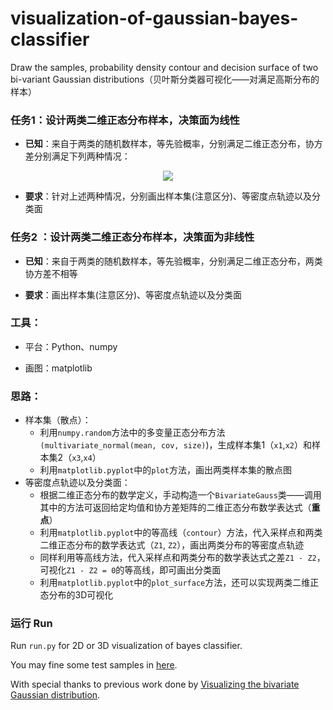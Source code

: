 # visualization-of-gaussian-bayes-classifier
Draw the samples, probability density contour and decision surface of two bi-variant Gaussian distributions（贝叶斯分类器可视化——对满足高斯分布的样本）


### 任务1：设计两类二维正态分布样本，决策面为线性

* **已知**：来自于两类的随机数样本，等先验概率，分别满足二维正态分布，协方差分别满足下列两种情况：

<p align="center">
<img src="http://latex.codecogs.com/svg.latex?\Sigma_{i}=\sigma^{2} I \quad \Sigma_{i}=\Sigma" border="0"/>
</p>

* **要求**：针对上述两种情况，分别画出样本集(注意区分)、等密度点轨迹以及分类面

### 任务2 ：设计两类二维正态分布样本，决策面为非线性

* **已知**：来自于两类的随机数样本，等先验概率，分别满足二维正态分布，两类协方差不相等

* **要求**：画出样本集(注意区分)、等密度点轨迹以及分类面



###  工具：

* 平台：Python、numpy

* 画图：matplotlib

  

### 思路：

* 样本集（散点）： 
  - 利用`numpy.random`方法中的多变量正态分布方法`(multivariate_normal(mean, cov, size)`)，生成样本集1（`x1`,`x2`）和样本集2（`x3`,`x4`）
  - 利用`matplotlib.pyplot`中的`plot`方法，画出两类样本集的散点图
* 等密度点轨迹以及分类面：
  - 根据二维正态分布的数学定义，手动构造一个`BivariateGauss`类——调用其中的方法可返回给定均值和协方差矩阵的二维正态分布数学表达式（**重点**）
  - 利用`matplotlib.pyplot`中的等高线（`contour`）方法，代入采样点和两类二维正态分布的数学表达式（`Z1`, `Z2`），画出两类分布的等密度点轨迹
  - 同样利用等高线方法，代入采样点和两类分布的数学表达式之差`Z1 - Z2`，可视化`Z1 - Z2 = 0`的等高线，即可画出分类面
  - 利用`matplotlib.pyplot`中的`plot_surface`方法，还可以实现两类二维正态分布的3D可视化


### 运行 Run
Run `run.py` for 2D or 3D visualization of bayes classifier.

You may fine some test samples in [here](result/README.md).


With special thanks to previous work done by [Visualizing the bivariate Gaussian distribution](https://scipython.com/blog/visualizing-the-bivariate-gaussian-distribution/).

